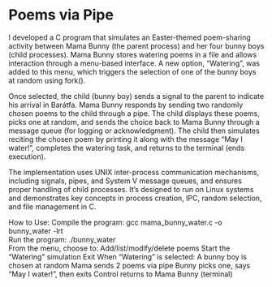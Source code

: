 # Poems via Pipe

I developed a C program that simulates an Easter-themed poem-sharing activity between Mama Bunny (the parent process) and her four bunny boys (child processes). Mama Bunny stores watering poems in a file and allows interaction through a menu-based interface. A new option, “Watering”, was added to this menu, which triggers the selection of one of the bunny boys at random using fork().

Once selected, the child (bunny boy) sends a signal to the parent to indicate his arrival in Barátfa. Mama Bunny responds by sending two randomly chosen poems to the child through a pipe. The child displays these poems, picks one at random, and sends the choice back to Mama Bunny through a message queue (for logging or acknowledgment). The child then simulates reciting the chosen poem by printing it along with the message “May I water!”, completes the watering task, and returns to the terminal (ends execution).

The implementation uses UNIX inter-process communication mechanisms, including signals, pipes, and System V message queues, and ensures proper handling of child processes. It’s designed to run on Linux systems and demonstrates key concepts in process creation, IPC, random selection, and file management in C.

How to Use:
Compile the program:
  gcc mama_bunny_water.c -o bunny_water -lrt  
Run the program:
  ./bunny_water  
From the menu, choose to:
Add/list/modify/delete poems
Start the “Watering” simulation
Exit
When “Watering” is selected:
A bunny boy is chosen at random
Mama sends 2 poems via pipe
Bunny picks one, says “May I water!”, then exits
Control returns to Mama Bunny (terminal)
